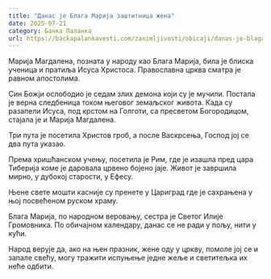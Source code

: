 ```yaml
---
title: "Данас је Блага Марија заштитница жена"
date: 2025-07-21
category: Бачка Паланка
url: https://backapalankavesti.com/zanimljivosti/obicaji/danas-je-blaga-marija-zastitnica-zena234/
---
```


Марија Магдалена, позната у народу као Блага Марија, била је блиска ученица и пратиља Исуса Христоса. Православна црква сматра је равном апостолима.

Син Божји ослободио је седам злих демона који су је мучили. Постала је верна следбеница током његовог земаљског живота. Када су разапели Исуса, под крстом на Голготи, са пресветом Богородицом, стајала је и Марија Магдалена.

Три пута је посетила Христов гроб, а после Васкрсења, Господ јој се два пута указао.

Према хришћанском учењу, посетила је Рим, где је изашла пред цара Тиберија коме је даровала црвено бојено јаје. Живот је завршила мирно, у дубокој старости, у Ефесу.

Њене свете мошти касније су пренете у Цариград где је сахрањена у њој посвећеном руском храму.

Блага Марија, по народном веровању, сестра је Светог Илије Громовника. По обичајном календару, данас се не ради у пољу, нити у кући.

Народ верује да, ако на њен празник, жене оду у цркву, помоле јој се и запале свећу, могу тражити испуњење једне жеље и светитељка их неће одбити.
